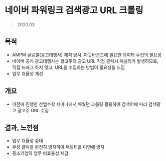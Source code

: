 # 네이버 파워링크 검색광고 URL 크롤링

> 2020.03 



## 목적

- AMPM 글로벌(광고대행사) 재직 당시, 아웃바운드에 필요한 데이터 수집의 필요성
- 네이버 공식 광고대행사는 광고주의 광고 URL 직접 클릭시 패널티가 발생하므로, 직접 드래그 하지 않고, URL을 수집하는 방법이 필요성을 느낌
- 업무 효율성 개선



## 개요

- 이전에 진행한 산업수학 세미나에서 배웠던 크롤링 활용하여 검색어에 따라 검색광고 광고주 URL 수집



## 결과, 느낀점

- 업무 효율성 증대
- 부정 클릭을 완전히 방지하여 패널티를 미연에 방지
- 중소기업의 업무 비효율성 체감